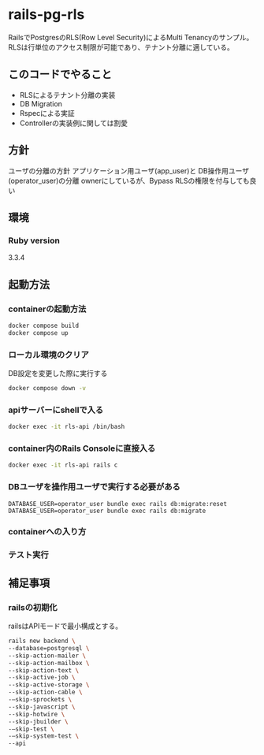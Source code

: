 # rails-pg-rls
RailsでPostgresのRLS(Row Level Security)によるMulti Tenancyのサンプル。
RLSは行単位のアクセス制限が可能であり、テナント分離に適している。

## このコードでやること
- RLSによるテナント分離の実装
- DB Migration
- Rspecによる実証
- Controllerの実装例に関しては割愛

## 方針
ユーザの分離の方針
アプリケーション用ユーザ(app_user)と
DB操作用ユーザ(operator_user)の分離
ownerにしているが、Bypass RLSの権限を付与しても良い




## 環境
### Ruby version
3.3.4

## 起動方法
### containerの起動方法
```sh
docker compose build
docker compose up
```

### ローカル環境のクリア
DB設定を変更した際に実行する
```sh
docker compose down -v
```



### apiサーバーにshellで入る
```sh
docker exec -it rls-api /bin/bash
```
### container内のRails Consoleに直接入る
```sh
docker exec -it rls-api rails c
```

### DBユーザを操作用ユーザで実行する必要がある
```
DATABASE_USER=operator_user bundle exec rails db:migrate:reset
DATABASE_USER=operator_user bundle exec rails db:migrate
```


### containerへの入り方

### テスト実行

## 補足事項
### railsの初期化
railsはAPIモードで最小構成とする。
```sh
rails new backend \
--database=postgresql \
--skip-action-mailer \
--skip-action-mailbox \
--skip-action-text \
--skip-active-job \
--skip-active-storage \
--skip-action-cable \
-–skip-sprockets \
--skip-javascript \
--skip-hotwire \
--skip-jbuilder \
-–skip-test \
-–skip-system-test \
--api
```
